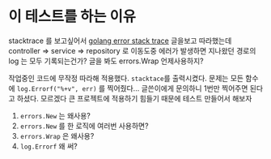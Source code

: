 
# 이 테스트를 하는 이유

stacktrace 를 보고싶어서
[golang error stack trace](https://www.popit.kr/golang-error-stack-trace%EC%99%80-%EB%A1%9C%EA%B9%85/) 글을보고 따라했는데
 controller => service => repository 로 이동도중 에러가 발생하면 지나왔던 경로의 log 는 모두 기록되는건가?
글을 봐도 errors.Wrap 언제사용하지?

작업중인 코드에 무작정 따라해 적용했다.
`stacktace`를 출력시켰다.
문제는
모든 함수에 `log.Errorf("%+v", err)` 를 찍어줬다...
글쓴이에게 문의하니 1번만 찍어주면 된다고 하셨다.
모르겠다 
큰 프로젝트에 적용하기 힘들기 때문에 테스트 만들어서 해보자

1. `errors.New` 는 왜사용?
2. `errors.New` 를 한 로직에 여러번 사용하면?
3. `errors.Wrap` 은 왜사용?
4. `log.Errorf` 왜 써?

